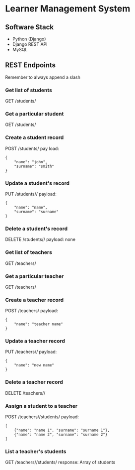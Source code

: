 # Learner Management System
## Software Stack

* Python (Django)
* Django REST API
* MySQL

## REST Endpoints
Remember to always append a slash

### Get list of students
GET /students/

### Get a particular student
GET /students/<id>

### Create a student record
POST /students/
pay load:
```
{
    "name": "john",
    "surname": "smith"
}
```

### Update a student's record
PUT /students/<id>/
payload:
```
{
    "name": "name",
    "surname": "surname"
}
```

### Delete a student's record
DELETE /students/<id>/
payload: none

### Get list of teachers
GET /teachers/

### Get a particular teacher
GET /teachers/<id>

### Create a teacher record
POST /teachers/
payload:
```
{
    "name": "teacher name"
}
```

### Update a teacher record
PUT /teachers/<id>/
payload:
```
{
    "name": "new name"
}
```

### Delete a teacher record
DELETE /teachers/<id>/

### Assign a student to a teacher
POST /teachers/<teacher id>/students/
payload:
```
[
    {"name": "name 1", "surname": "surname 1"},
    {"name": "name 2", "surname": "surname 2"}
]
```

### List a teacher's students
GET /teachers/<teacher id>/students/
response: Array of students
